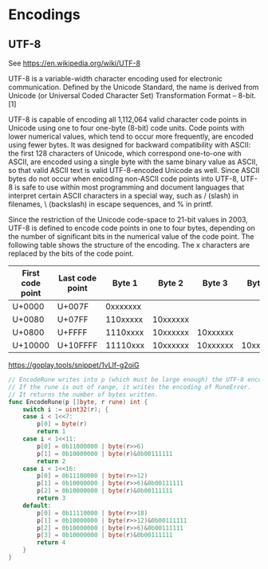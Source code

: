 # Encodings

## UTF-8

See https://en.wikipedia.org/wiki/UTF-8

UTF-8 is a variable-width character encoding used for electronic communication. Defined by the Unicode Standard, the name is derived from Unicode (or Universal Coded Character Set) Transformation Format – 8-bit.[1]

UTF-8 is capable of encoding all 1,112,064 valid character code points in Unicode using one to four one-byte (8-bit) code units. Code points with lower numerical values, which tend to occur more frequently, are encoded using fewer bytes. It was designed for backward compatibility with ASCII: the first 128 characters of Unicode, which correspond one-to-one with ASCII, are encoded using a single byte with the same binary value as ASCII, so that valid ASCII text is valid UTF-8-encoded Unicode as well. Since ASCII bytes do not occur when encoding non-ASCII code points into UTF-8, UTF-8 is safe to use within most programming and document languages that interpret certain ASCII characters in a special way, such as / (slash) in filenames, \ (backslash) in escape sequences, and % in printf.

Since the restriction of the Unicode code-space to 21-bit values in 2003, UTF-8 is defined to encode code points in one to four bytes, depending on the number of significant bits in the numerical value of the code point. The following table shows the structure of the encoding. The x characters are replaced by the bits of the code point.

| First code point | Last code point | Byte 1   | Byte 2   | Byte 3   | Byte 4   |
|------------------|-----------------|----------|----------|----------|----------|
| U+0000           | U+007F          | 0xxxxxxx	|          |          |          |
| U+0080           | U+07FF          | 110xxxxx | 10xxxxxx |	        |          |
| U+0800           | U+FFFF          | 1110xxxx | 10xxxxxx | 10xxxxxx |	         |
| U+10000          | U+10FFFF        | 11110xxx | 10xxxxxx | 10xxxxxx | 10xxxxxx |

https://goplay.tools/snippet/1vLIf-g2oiG

```go
// EncodeRune writes into p (which must be large enough) the UTF-8 encoding of the rune.
// If the rune is out of range, it writes the encoding of RuneError.
// It returns the number of bytes written.
func EncodeRune(p []byte, r rune) int {
	switch i := uint32(r); {
	case i < 1<<7:
		p[0] = byte(r)
		return 1
	case i < 1<<11:
		p[0] = 0b11000000 | byte(r>>6)
		p[1] = 0b10000000 | byte(r)&0b00111111
		return 2
	case i < 1<<16:
		p[0] = 0b11100000 | byte(r>>12)
		p[1] = 0b10000000 | byte(r>>6)&0b00111111
		p[2] = 0b10000000 | byte(r)&0b00111111
		return 3
	default:
		p[0] = 0b11110000 | byte(r>>18)
		p[1] = 0b10000000 | byte(r>>12)&0b00111111
		p[2] = 0b10000000 | byte(r>>6)&0b00111111
		p[3] = 0b10000000 | byte(r)&0b00111111
		return 4
	}
}
```
